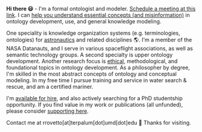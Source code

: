 **Hi there :smiley:** - I'm a formal ontologist and modeler. [Schedule a meeting at this link](https://my.setmore.com/bookingpage/f18db686-98bb-41dd-9097-35218b2a1091). I can [help you understand essential concepts (and misinformation)](https://www.slideshare.net/RobertRovetto/ontology-courses-education) in ontology development, use, and general knowledge modeling.  

One speciality is knowledge organization systems (e.g. terminologies, ontologies) for [astronautics](https://ontospace.wordpress.com) and related disciplines :earth_americas:. I'm a member of the NASA Datanauts, and I serve in various spaceflight associations, as well as semantic technology groups. A second specialty is upper ontology development. Another research focus is [ethical](https://github.com/rrovetto/Ethical-Ontology-Development), methodological, and foundational topics in ontology development. As a philosopher by degree, I'm skilled in the most abstract concepts of ontology and conceptual modeling.  In my free time I pursue training and service in water search & rescue, and am a certified mariner. 

I'm [available for hire](https://www.slideshare.net/RobertRovetto/ontology-services-238070099), and also actively searching for a PhD studentship opportunity. If you find value in my work or publications (all unfunded), please consider [supporting here](https://gogetfunding.com/knowledge-organization-services-ontology-terminology-metadata-concept-analysis/).

Contact me at rrovetto[at]terpalum[dot]umd[dot]edu 💬  Thanks for visiting.

<!--
**rrovetto/rrovetto** is a ✨ _special_ ✨ repository because its `README.md` (this file) appears on your GitHub profile.

Here are some ideas to get you started:

- 🔭 I’m currently working on ...
- 🌱 I’m currently learning ...
- 👯 I’m looking to collaborate on ...
- 🤔 I’m looking for help with ...
- 💬 Ask me about ...
- 📫 How to reach me: ...
- 😄 Pronouns: ...
- ⚡ Fun fact: ...
- 👋
-->
